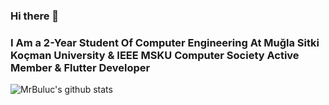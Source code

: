 ### Hi there 👋
### I Am a 2-Year Student Of Computer Engineering At Muğla Sitki Koçman University & IEEE MSKU Computer Society Active Member & Flutter Developer
<!--
**MrBuluc/MrBuluc** is a ✨ _special_ ✨ repository because its `README.md` (this file) appears on your GitHub profile.

Here are some ideas to get you started:

- 🔭 I’m currently working on Stuvent and Mr. Note
- 🌱 I’m currently learning C Language
- 👯 I’m looking to collaborate on ...
- 🤔 I’m looking for help with ...
- 💬 Ask me about Flutter
- 📫 How to reach me: www.linkedin.com/in/hakkican-buluc
- 😄 Pronouns: Mr. Buluc
- ⚡ Fun fact: ...
-->


![MrBuluc's github stats](https://github-readme-stats.vercel.app/api?username=MrBuluc&show_icons=true)
